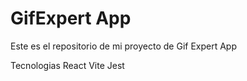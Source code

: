 # GifExpert App

Este es el repositorio de mi proyecto de Gif Expert App

Tecnologias
React
Vite
Jest